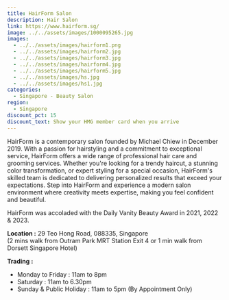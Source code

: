 ```yaml
---
title: HairForm Salon
description: Hair Salon
link: https://www.hairform.sg/
image: ../../assets/images/1000095265.jpg
images:
  - ../../assets/images/hairform1.png
  - ../../assets/images/hairform2.jpg
  - ../../assets/images/hairform3.jpg
  - ../../assets/images/hairform4.jpg
  - ../../assets/images/hairform5.jpg
  - ../../assets/images/hs.jpg
  - ../../assets/images/hs1.jpg
categories:
  - Singapore - Beauty Salon
region:
  - Singapore
discount_pct: 15
discount_text: Show your HMG member card when you arrive
---
```

HairForm is a contemporary salon founded by Michael Chiew in December 2019. With a passion for hairstyling and a commitment to exceptional service, HairForm offers a wide range of professional hair care and grooming services. Whether you're looking for a trendy haircut, a stunning color transformation, or expert styling for a special occasion, HairForm's skilled team is dedicated to delivering personalized results that exceed your expectations. Step into HairForm and experience a modern salon environment where creativity meets expertise, making you feel confident and beautiful.

HairForm was accoladed with the Daily Vanity Beauty Award in 2021, 2022 & 2023.

**Location :** 29 Teo Hong Road, 088335, Singapore\
(2 mins walk from Outram Park MRT Station Exit 4 or 1 min walk from Dorsett Singapore Hotel)

**Trading :**

* Monday to Friday : 11am to 8pm
* Saturday : 11am to 6.30pm
* Sunday & Public Holiday : 11am to 5pm (By Appointment Only)
